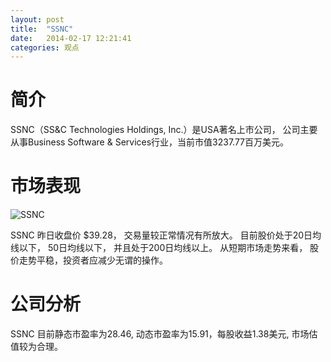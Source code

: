 ```yaml
---
layout: post
title:  "SSNC"
date:   2014-02-17 12:21:41
categories: 观点
---
```


# 简介
SSNC（SS&C Technologies Holdings, Inc.）是USA著名上市公司，
公司主要从事Business Software & Services行业，当前市值3237.77百万美元。

# 市场表现

![SSNC](http://finviz.com/chart.ashx?t=SSNC&ty=c&ta=1&p=d&s=l)

SSNC 昨日收盘价 $39.28，
交易量较正常情况有所放大。
目前股价处于20日均线以下，
50日均线以下，
并且处于200日均线以上。
从短期市场走势来看，
股价走势平稳，投资者应减少无谓的操作。

# 公司分析
SSNC 目前静态市盈率为28.46, 动态市盈率为15.91，每股收益1.38美元,
市场估值较为合理。
